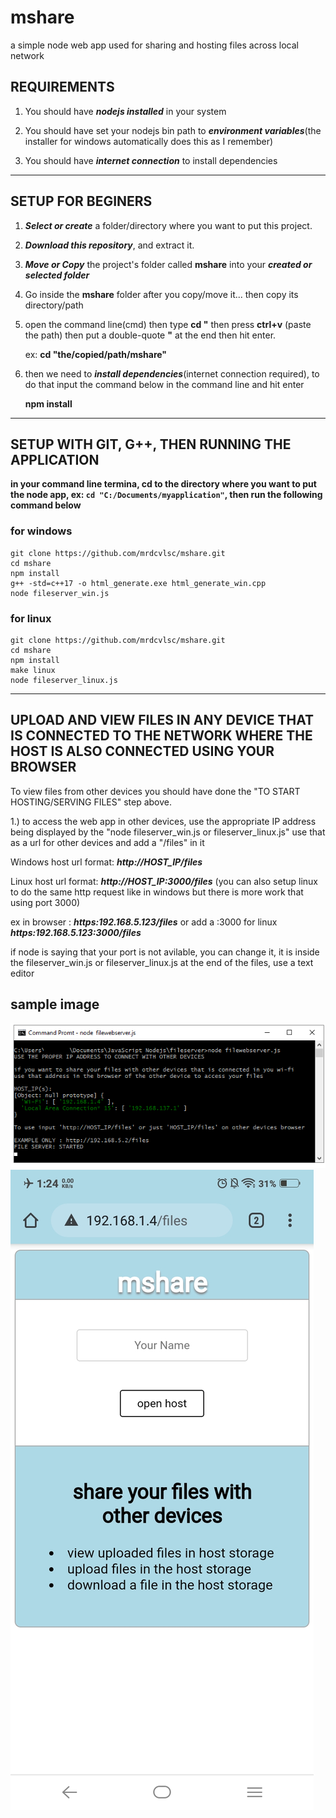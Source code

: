 # mshare
a simple node web app used for sharing and hosting files across local network

## REQUIREMENTS

1. You should have ***nodejs installed*** in your system

2. You should have set your nodejs bin path to ***environment variables***(the installer for windows automatically does this as I remember)

3. You should have ***internet connection*** to install dependencies

----------------------------------------------------------

## SETUP FOR BEGINERS

1. ***Select or create*** a folder/directory where you want to put this project.

2. ***Download this repository***, and extract it.

3. ***Move or Copy*** the project's folder called **mshare** into your ***created or selected folder***

4. Go inside the **mshare** folder after you copy/move it... then copy its directory/path

5. open the command line(cmd) then type **cd "** then press **ctrl+v** (paste the path) then put a double-quote **"** at the end then hit enter.

    ex: **cd "the/copied/path/mshare"**
    
6. then we need to ***install dependencies***(internet connection required), to do that input the command below in the command line and hit enter 

    **npm install**
  
----------------------------------------------------------
  
## SETUP WITH GIT, G++, THEN RUNNING THE APPLICATION

**in your command line termina, cd to the directory where you want to put the node app, ex: ```cd "C:/Documents/myapplication"```, then run the following command below**

### for windows

```
git clone https://github.com/mrdcvlsc/mshare.git
cd mshare
npm install
g++ -std=c++17 -o html_generate.exe html_generate_win.cpp
node fileserver_win.js
```

### for linux

```
git clone https://github.com/mrdcvlsc/mshare.git
cd mshare
npm install
make linux
node fileserver_linux.js
```
----------------------------------------------------------

## UPLOAD AND VIEW FILES IN ANY DEVICE THAT IS CONNECTED TO THE NETWORK WHERE THE HOST IS ALSO CONNECTED USING YOUR BROWSER

To view files from other devices you should have done the "TO START HOSTING/SERVING FILES" step above.

1.) to access the web app in other devices, use the appropriate IP address being displayed by the "node fileserver_win.js or fileserver_linux.js" use that as a url for other devices and add a "/files" in it 

  Windows host url format: ***http://HOST_IP/files***
  
  Linux host url format: ***http://HOST_IP:3000/files*** (you can also setup linux to do the same http request like in windows but there is more work that using port 3000)
  
ex in browser : ***https:192.168.5.123/files*** or add a :3000 for linux ***https:192.168.5.123:3000/files***  

if node is saying that your port is not avilable, you can change it, it is inside the fileserver_win.js or fileserver_linux.js at the end of the files, use a text editor

## sample image

![Main Device Running NODE](/public/images/commandline.png) ![Other Device in the same network](/public/images/otherdevice.jpg)
